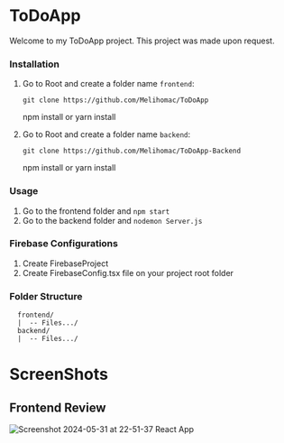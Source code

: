 # ToDoApp

Welcome to my ToDoApp project. This project was made upon request.

### Installation

1. Go to Root and create a folder name `frontend`:

   `git clone https://github.com/Melihomac/ToDoApp`

   npm install
   or
   yarn install

2. Go to Root and create a folder name `backend`:

   `git clone https://github.com/Melihomac/ToDoApp-Backend`

   npm install
   or
   yarn install

### Usage

1.  Go to the frontend folder and `npm start`
2.  Go to the backend folder and `nodemon Server.js`

### Firebase Configurations

1. Create FirebaseProject
2. Create FirebaseConfig.tsx file on your project root folder

### Folder Structure

 ```
   frontend/
   |  -- Files.../
   backend/
   |  -- Files.../
   ```

# ScreenShots

## Frontend Review

![Screenshot 2024-05-31 at 22-51-37 React App](https://github.com/Melihomac/ToDoApp/assets/37351493/330eb7dc-4eb5-4915-bb05-b4a36d02e43b)
